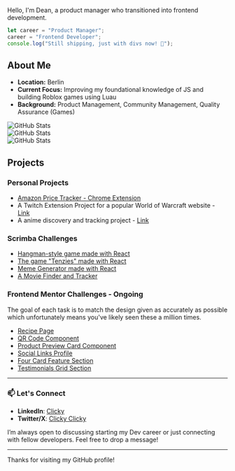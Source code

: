 Hello, I'm Dean, a product manager who transitioned into frontend development.

```javascript
let career = "Product Manager";
career = "Frontend Developer";
console.log("Still shipping, just with divs now! 🚀");
```

## About Me

- **Location:** Berlin
- **Current Focus:** Improving my foundational knowledge of JS and building Roblox games using Luau
- **Background:** Product Management, Community Management, Quality Assurance (Games)

![GitHub Stats](https://github-readme-stats.vercel.app/api/top-langs/?username=Kynjii&theme=gotham&show_icons=true&hide_border=true&layout=compact)<br>
![GitHub Stats](https://github-readme-stats.vercel.app/api?username=Kynjii&theme=gotham&show_icons=true&hide_border=true&count_private=true)<br>
![GitHub Stats](https://github-readme-streak-stats.herokuapp.com/?user=Kynjii&theme=gotham&hide_border=true)

## Projects

### Personal Projects

- [Amazon Price Tracker - Chrome Extension](https://github.com/Kynjii/Amazon-to-Idealo-price-checker)
- A Twitch Extension Project for a popular World of Warcraft website - [Link](https://t.co/gBsXEwxSCx)
- A anime discovery and tracking project - [Link](https://kitsu-track.vercel.app)

### Scrimba Challenges

- [Hangman-style game made with React](https://github.com/Kynjii/Assemble-Game)
- [The game "Tenzies" made with React](https://github.com/Kynjii/Tenzies)
- [Meme Generator made with React](https://github.com/Kynjii/MemeGenerator)
- [A Movie Finder and Tracker](https://github.com/Kynjii/MovieWatchlist)

### Frontend Mentor Challenges - Ongoing
The goal of each task is to match the design given as accurately as possible which unfortunately means you've likely seen these a million times.

- [Recipe Page](https://github.com/Kynjii/Recipe-page)
- [QR Code Component](https://github.com/Kynjii/QR-code-component)
- [Product Preview Card Component](https://github.com/Kynjii/Product-preview-card-component)
- [Social Links Profile](https://github.com/Kynjii/Social-links-profile)
- [Four Card Feature Section](https://github.com/Kynjii/Four-card-feature-section)
- [Testimonials Grid Section](https://github.com/Kynjii/Testimonials-Grid-Section)

---

### 📫 Let's Connect

- **LinkedIn**: [Clicky](https://linkedin.com/in/deanburrowscm)
- **Twitter/X**: [Clicky Clicky](https://x.com/Dean_the_dev)

I’m always open to discussing starting my Dev career or just connecting with fellow developers. Feel free to drop a message!

---

Thanks for visiting my GitHub profile!
